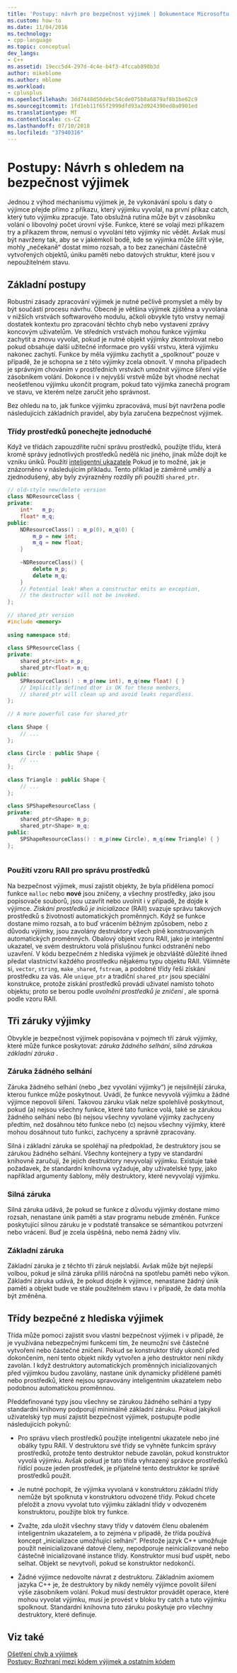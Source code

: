 ```yaml
---
title: 'Postupy: návrh pro bezpečnost výjimek | Dokumentace Microsoftu'
ms.custom: how-to
ms.date: 11/04/2016
ms.technology:
- cpp-language
ms.topic: conceptual
dev_langs:
- C++
ms.assetid: 19ecc5d4-297d-4c4e-b4f3-4fccab890b3d
author: mikeblome
ms.author: mblome
ms.workload:
- cplusplus
ms.openlocfilehash: 3dd7448d50debc54cde075b8a6879af8b1be62c9
ms.sourcegitcommit: 1fd1eb11f65f2999dfd93a2d924390ed0a0901ed
ms.translationtype: MT
ms.contentlocale: cs-CZ
ms.lasthandoff: 07/10/2018
ms.locfileid: "37940316"
---
```

# <a name="how-to-design-for-exception-safety"></a>Postupy: Návrh s ohledem na bezpečnost výjimek
Jednou z výhod mechanismu výjimek je, že vykonávání spolu s daty o výjimce přejde přímo z příkazu, který výjimku vyvolal, na první příkaz catch, který tuto výjimku zpracuje. Tato obslužná rutina může být v zásobníku volání o libovolný počet úrovní výše. Funkce, které se volají mezi příkazem try a příkazem throw, nemusí o vyvolání této výjimky nic vědět.  Avšak musí být navrženy tak, aby se v jakémkoli bodě, kde se výjimka může šířit výše, mohly „nečekaně“ dostat mimo rozsah, a to bez zanechání částečně vytvořených objektů, úniku paměti nebo datových struktur, které jsou v nepoužitelném stavu.  
  
## <a name="basic-techniques"></a>Základní postupy  
 Robustní zásady zpracování výjimek je nutné pečlivě promyslet a měly by být součástí procesu návrhu. Obecně je většina výjimek zjištěna a vyvolána v nižších vrstvách softwarového modulu, ačkoli obvykle tyto vrstvy nemají dostatek kontextu pro zpracování těchto chyb nebo vystavení zprávy koncovým uživatelům. Ve středních vrstvách mohou funkce výjimku zachytit a znovu vyvolat, pokud je nutné objekt výjimky zkontrolovat nebo pokud obsahuje další užitečné informace pro vyšší vrstvu, která výjimku nakonec zachytí. Funkce by měla výjimku zachytit a „spolknout“ pouze v případě, že je schopna se z této výjimky zcela obnovit. V mnoha případech je správným chováním v prostředních vrstvách umožnit výjimce šíření výše zásobníkem volání. Dokonce i v nejvyšší vrstvě může být vhodné nechat neošetřenou výjimku ukončit program, pokud tato výjimka zanechá program ve stavu, ve kterém nelze zaručit jeho správnost.  
  
 Bez ohledu na to, jak funkce výjimku zpracovává, musí být navržena podle následujících základních pravidel, aby byla zaručena bezpečnost výjimek.  
  
### <a name="keep-resource-classes-simple"></a>Třídy prostředků ponechejte jednoduché  
 Když ve třídách zapouzdříte ruční správu prostředků, použijte třídu, která kromě správy jednotlivých prostředků nedělá nic jiného, jinak může dojít ke vzniku úniků. Použití [inteligentní ukazatele](../cpp/smart-pointers-modern-cpp.md) Pokud je to možné, jak je znázorněno v následujícím příkladu. Tento příklad je záměrně umělý a zjednodušený, aby byly zvýrazněny rozdíly při použití `shared_ptr`.  
  
```cpp  
// old-style new/delete version  
class NDResourceClass {  
private:  
    int*   m_p;  
    float* m_q;  
public:  
    NDResourceClass() : m_p(0), m_q(0) {  
        m_p = new int;  
        m_q = new float;  
    }  
  
    ~NDResourceClass() {  
        delete m_p;  
        delete m_q;  
    }  
    // Potential leak! When a constructor emits an exception,   
    // the destructor will not be invoked.     
};  
  
// shared_ptr version  
#include <memory>  
  
using namespace std;  
  
class SPResourceClass {  
private:  
    shared_ptr<int> m_p;  
    shared_ptr<float> m_q;  
public:  
    SPResourceClass() : m_p(new int), m_q(new float) { }  
    // Implicitly defined dtor is OK for these members,   
    // shared_ptr will clean up and avoid leaks regardless.  
};  
  
// A more powerful case for shared_ptr  
  
class Shape {  
    // ...  
};  
  
class Circle : public Shape {  
    // ...  
};  
  
class Triangle : public Shape {  
    // ...  
};  
  
class SPShapeResourceClass {  
private:  
    shared_ptr<Shape> m_p;  
    shared_ptr<Shape> m_q;  
public:  
    SPShapeResourceClass() : m_p(new Circle), m_q(new Triangle) { }  
};  
  
```  
  
### <a name="use-the-raii-idiom-to-manage-resources"></a>Použití vzoru RAII pro správu prostředků  
 Na bezpečnost výjimek, musí zajistit objekty, že byla přidělena pomocí funkce `malloc` nebo **nové** jsou zničeny, a všechny prostředky, jako jsou popisovače souborů, jsou uzavřít nebo uvolnit i v případě, že dojde k výjimce. *Získání prostředků je inicializace* (RAII) svazuje správu takových prostředků s životností automatických proměnných. Když se funkce dostane mimo rozsah, a to buď vrácením běžným způsobem, nebo z důvodu výjimky, jsou zavolány destruktory všech plně konstruovaných automatických proměnných. Obalový objekt vzoru RAII, jako je inteligentní ukazatel, ve svém destruktoru volá příslušnou funkci odstranění nebo uzavření. V kódu bezpečném z hlediska výjimek je obzvláště důležité ihned předat vlastnictví každého prostředku nějakému typu objektu RAII. Všimněte si, `vector`, `string`, `make_shared`, `fstream`, a podobné třídy řeší získání prostředku za vás.  Ale `unique_ptr` a tradiční `shared_ptr` jsou speciální konstrukce, protože získání prostředků provádí uživatel namísto tohoto objektu; proto se berou podle *uvolnění prostředků je zničení* , ale sporná podle vzoru RAII.  
  
## <a name="the-three-exception-guarantees"></a>Tři záruky výjimky  
 Obvykle je bezpečnost výjimek popisována v pojmech tří záruk výjimky, které může funkce poskytovat: *záruka žádného selhání*, *silná záruka*a *základní záruka* .  
  
### <a name="no-fail-guarantee"></a>Záruka žádného selhání  
 Záruka žádného selhání (nebo „bez vyvolání výjimky“) je nejsilnější záruka, kterou funkce může poskytnout. Uvádí, že funkce nevyvolá výjimku a žádné výjimce nepovolí šíření. Takovou záruku však nelze spolehlivě poskytnout, pokud (a) nejsou všechny funkce, které tato funkce volá, také se zárukou žádného selhání nebo (b) nejsou všechny vyvolané výjimky zachyceny předtím, než dosáhnou této funkce nebo (c) nejsou všechny výjimky, které mohou dosáhnout tuto funkci, zachyceny a správně zpracovány.  
  
 Silná i základní záruka se spoléhají na předpoklad, že destruktory jsou se zárukou žádného selhání. Všechny kontejnery a typy ve standardní knihovně zaručují, že jejich destruktory nevyvolají výjimku. Existuje také požadavek, že standardní knihovna vyžaduje, aby uživatelské typy, jako například argumenty šablony, měly destruktory, které nevyvolají výjimku.  
  
### <a name="strong-guarantee"></a>Silná záruka  
 Silná záruka udává, že pokud se funkce z důvodu výjimky dostane mimo rozsah, nenastane únik paměti a stav programu nebude změněn. Funkce poskytující silnou záruku je v podstatě transakce se sémantikou potvrzení nebo vrácení. Buď je zcela úspěšná, nebo nemá žádný vliv.  
  
### <a name="basic-guarantee"></a>Základní záruka  
 Základní záruka je z těchto tří záruk nejslabší. Avšak může být nejlepší volbou, pokud je silná záruka příliš náročná na spotřebu paměti nebo výkon. Základní záruka udává, že pokud dojde k výjimce, nenastane žádný únik paměti a objekt bude ve stále použitelném stavu i v případě, že data mohla být změněna.  
  
## <a name="exception-safe-classes"></a>Třídy bezpečné z hlediska výjimek  
 Třída může pomoci zajistit svou vlastní bezpečnost výjimek i v případě, že je využívána nebezpečnými funkcemi tím, že neumožní své částečné vytvoření nebo částečné zničení. Pokud se konstruktor třídy ukončí před dokončením, není tento objekt nikdy vytvořen a jeho destruktor není nikdy zavolán. I když destruktory automatických proměnných inicializovaných před výjimkou budou zavolány, nastane únik dynamicky přidělené paměti nebo prostředků, které nejsou spravovány inteligentním ukazatelem nebo podobnou automatickou proměnnou.  
  
 Předdefinované typy jsou všechny se zárukou žádného selhání a typy standardní knihovny podporují minimálně základní záruku. Pokud jakýkoli uživatelský typ musí zajistit bezpečnost výjimek, postupujte podle následujících pokynů:  
  
-   Pro správu všech prostředků použijte inteligentní ukazatele nebo jiné obálky typu RAII. V destruktoru své třídy se vyhněte funkcím správy prostředků, protože tento destruktor nebude zavolán, pokud konstruktor vyvolá výjimku. Avšak pokud je tato třída vyhrazený správce prostředků řídící pouze jeden prostředek, je přijatelné tento destruktor ke správě prostředků použít.  
  
-   Je nutné pochopit, že výjimka vyvolaná v konstruktoru základní třídy nemůže být spolknuta v konstruktoru odvozené třídy. Pokud chcete přeložit a znovu vyvolat tuto výjimku základní třídy v odvozeném konstruktoru, použijte blok try funkce.   
  
-   Zvažte, zda uložit všechny stavy třídy v datovém členu obaleném inteligentním ukazatelem, a to zejména v případě, že třída používá koncept „inicializace umožňující selhání“. Přestože jazyk C++ umožňuje použít neinicializované datové členy, nepodporuje neinicializované nebo částečně inicializované instance třídy. Konstruktor musí buď uspět, nebo selhat. Objekt se nevytvoří, pokud se konstruktor nedokončí.  
  
-   Žádné výjimce nedovolte návrat z destruktoru. Základním axiomem jazyka C++ je, že destruktory by nikdy neměly výjimce povolit šíření výše zásobníkem volání. Pokud musí destruktor provádět operace, které mohou vyvolat výjimku, musí je provést v bloku try catch a tuto výjimku spolknout. Standardní knihovna tuto záruku poskytuje pro všechny destruktory, které definuje.  
  
## <a name="see-also"></a>Viz také  
 [Ošetření chyb a výjimek](../cpp/errors-and-exception-handling-modern-cpp.md)   
 [Postupy: Rozhraní mezi kódem výjimek a ostatním kódem](../cpp/how-to-interface-between-exceptional-and-non-exceptional-code.md)